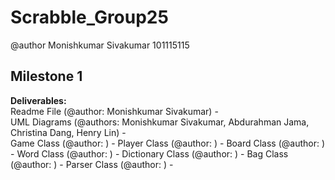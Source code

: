 # Scrabble_Group25
@author Monishkumar Sivakumar 101115115

## Milestone 1
**Deliverables: <br />**
Readme File (@author: Monishkumar Sivakumar) - <br />
UML Diagrams (@authors: Monishkumar Sivakumar, Abdurahman Jama, Christina Dang, Henry Lin) - <br />
Game Class (@author: ) -
Player Class (@author: ) -
Board Class (@author: ) -
Word Class (@author: ) -
Dictionary Class (@author: ) - 
Bag Class (@author: ) -
Parser Class (@author: ) -
